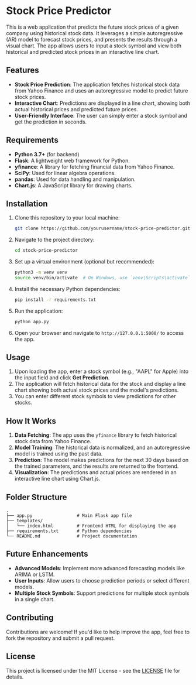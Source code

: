 # Stock Price Predictor

This is a web application that predicts the future stock prices of a given company using historical stock data. It leverages a simple autoregressive (AR) model to forecast stock prices, and presents the results through a visual chart. The app allows users to input a stock symbol and view both historical and predicted stock prices in an interactive line chart.

## Features

- **Stock Price Prediction**: The application fetches historical stock data from Yahoo Finance and uses an autoregressive model to predict future stock prices.
- **Interactive Chart**: Predictions are displayed in a line chart, showing both actual historical prices and predicted future prices.
- **User-Friendly Interface**: The user can simply enter a stock symbol and get the prediction in seconds.

## Requirements

- **Python 3.7+** (for backend)
- **Flask**: A lightweight web framework for Python.
- **yfinance**: A library for fetching financial data from Yahoo Finance.
- **SciPy**: Used for linear algebra operations.
- **pandas**: Used for data handling and manipulation.
- **Chart.js**: A JavaScript library for drawing charts.

## Installation

1. Clone this repository to your local machine:

   ```bash
   git clone https://github.com/yourusername/stock-price-predictor.git
   ```

2. Navigate to the project directory:

   ```bash
   cd stock-price-predictor
   ```

3. Set up a virtual environment (optional but recommended):

   ```bash
   python3 -m venv venv
   source venv/bin/activate  # On Windows, use `venv\Scripts\activate`
   ```

4. Install the necessary Python dependencies:

   ```bash
   pip install -r requirements.txt
   ```

5. Run the application:

   ```bash
   python app.py
   ```

6. Open your browser and navigate to `http://127.0.0.1:5000/` to access the app.

## Usage

1. Upon loading the app, enter a stock symbol (e.g., "AAPL" for Apple) into the input field and click **Get Prediction**.
2. The application will fetch historical data for the stock and display a line chart showing both actual stock prices and the model's predictions.
3. You can enter different stock symbols to view predictions for other stocks.

## How It Works

1. **Data Fetching**: The app uses the `yfinance` library to fetch historical stock data from Yahoo Finance.
2. **Model Training**: The historical data is normalized, and an autoregressive model is trained using the past data.
3. **Prediction**: The model makes predictions for the next 30 days based on the trained parameters, and the results are returned to the frontend.
4. **Visualization**: The predictions and actual prices are rendered in an interactive line chart using Chart.js.

## Folder Structure

```
.
├── app.py                 # Main Flask app file
├── templates/
│   └── index.html         # Frontend HTML for displaying the app
├── requirements.txt       # Python dependencies
└── README.md              # Project documentation
```

## Future Enhancements

- **Advanced Models**: Implement more advanced forecasting models like ARIMA or LSTM.
- **User Inputs**: Allow users to choose prediction periods or select different models.
- **Multiple Stock Symbols**: Support predictions for multiple stock symbols in a single chart.

## Contributing

Contributions are welcome! If you'd like to help improve the app, feel free to fork the repository and submit a pull request.

## License

This project is licensed under the MIT License - see the [LICENSE](LICENSE) file for details.